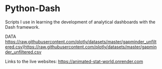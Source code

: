 # Python-Dash
Scripts I use in learning the development of analytical dashboards with the Dash framework.

DATA
https://raw.githubusercontent.com/plotly/datasets/master/gapminder_unfiltered.csv)https://raw.githubusercontent.com/plotly/datasets/master/gapminder_unfiltered.csv

Links to the live websites: https://animated-stat-world.onrender.com
